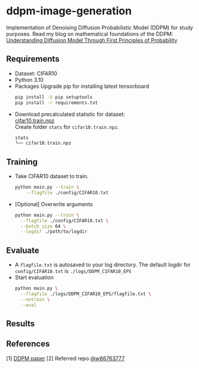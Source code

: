 # ddpm-image-generation
Implementation of Denoising Diffusion Probabilistic Model (DDPM) for study purposes. 
Read my blog on mathematical foundations of the DDPM: [Understanding Diffusion Model Through First Principles of Probability](https://rkg266.github.io/posts/2024/04/ddpm-math/)

## Requirements
- Dataset: CIFAR10
- Python 3.10
- Packages Upgrade pip for installing latest tensorboard
  ```sh
  pip install -U pip setuptools
  pip install -r requirements.txt
- Download precalculated statistic for dataset: <br/>
  [cifar10.train.npz](https://drive.google.com/file/d/1YTvr4DULZcMe8NXwUZQ1Beu6S_0mv30Z/view?usp=sharing) <br/>
  Create folder `stats` for `cifar10.train.npz`. <br/>
  ```sh
  stats 
  └── cifar10.train.npz

## Training
- Take CIFAR10 dataset to train.
  ```sh
  python main.py --train \
      --flagfile ./config/CIFAR10.txt
- [Optional] Overwrite arguments
  ```sh
  python main.py --train \
    --flagfile ./config/CIFAR10.txt \
    --batch_size 64 \
    --logdir ./path/to/logdir

## Evaluate
- A `flagfile.txt` is autosaved to your log directory. The default logdir for `config/CIFAR10.txt` is `./logs/DDPM_CIFAR10_EPS`
- Start evaluation
  ```sh
  python main.py \
    --flagfile ./logs/DDPM_CIFAR10_EPS/flagfile.txt \
    --notrain \
    --eval

## Results

## References
[1] [DDPM paper](https://arxiv.org/abs/2006.11239)
[2] Referred repo [@w86763777](https://github.com/w86763777/pytorch-ddpm?tab=readme-ov-file)
